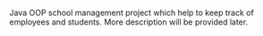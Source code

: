 Java OOP school management project which help to keep track of employees and students.
More description will be provided later.
